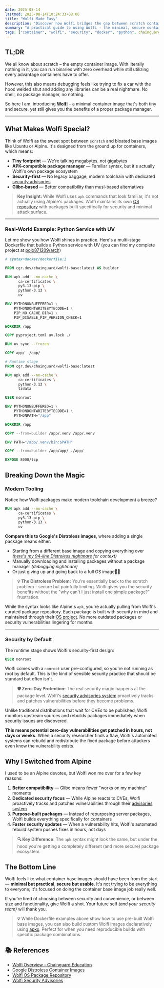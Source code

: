 ```yaml
---
date: 2025-08-14
lastmod: 2025-08-14T10:24:33+08:00
title: "Wolfi Made Easy"
description: "Discover how Wolfi bridges the gap between scratch containers and bloated base images with glibc compatibility, APK package management, and proactive security patching that fixes vulnerabilities in hours, not days"
summary: "A practical guide to using Wolfi - the minimal, secure container base image that gives you package management without the bloat"
tags: ["container", "wolfi", "security", "docker", "python", chainguard]
---
```


## TL;DR

We all know about scratch – the empty container image. With literally nothing in it, you can run binaries with zero overhead while still utilizing every advantage containers have to offer.

However, this also means debugging feels like trying to fix a car with the hood welded shut and adding any libraries can be a real nightmare. No shell, no package manager, no nothing.

So here I am, introducing **[Wolfi](https://github.com/wolfi-dev)** – a minimal container image that's both tiny and secure, yet still gives you the benefits of a proper package manager.

---

## What Makes Wolfi Special?

Think of Wolfi as the sweet spot between `scratch` and bloated base images like Ubuntu or Alpine. It's designed from the ground up for containers, which means:

- **Tiny footprint** — We're talking megabytes, not gigabytes
- **APK-compatible package manager** — Familiar syntax, but it's actually Wolfi's own package ecosystem
- **Security-first** — No legacy baggage, modern toolchain with dedicated [security advisories](https://github.com/wolfi-dev/advisories)
- **Glibc-based** — Better compatibility than musl-based alternatives

> **Key Insight:** While Wolfi uses `apk` commands that look familiar, it's not actually using Alpine's packages. Wolfi maintains its own [OS repository](https://github.com/wolfi-dev/os) with packages built specifically for security and minimal attack surface.

---

### Real-World Example: Python Service with UV

Let me show you how Wolfi shines in practice. Here's a multi-stage Dockerfile that builds a Python service with UV (you can find my complete project at [polo871209/arch](https://github.com/polo871209/arch/blob/main/client/Dockerfile))

```dockerfile
# syntax=docker/dockerfile:1

FROM cgr.dev/chainguard/wolfi-base:latest AS builder

RUN apk add --no-cache \
      ca-certificates \
      py3.13-pip \
      python-3.13 \
      uv

ENV PYTHONUNBUFFERED=1 \
    PYTHONDONTWRITEBYTECODE=1 \
    PIP_NO_CACHE_DIR=1 \
    PIP_DISABLE_PIP_VERSION_CHECK=1

WORKDIR /app

COPY pyproject.toml uv.lock ./

RUN uv sync --frozen

COPY app/ ./app/

# Runtime stage
FROM cgr.dev/chainguard/wolfi-base:latest

RUN apk add --no-cache \
      ca-certificates \
      python-3.13 \
      tzdata

USER nonroot

ENV PYTHONUNBUFFERED=1 \
    PYTHONDONTWRITEBYTECODE=1 \
    PYTHONPATH="/app"

WORKDIR /app

COPY --from=builder /app/.venv /app/.venv

ENV PATH="/app/.venv/bin:$PATH"

COPY --from=builder /app/app/ ./app/

EXPOSE 8000/tcp
```

## Breaking Down the Magic

### Modern Tooling

Notice how Wolfi packages make modern toolchain development a breeze?

```dockerfile
RUN apk add --no-cache \
      ca-certificates \
      py3.13-pip \
      python-3.13 \
      uv
```

**Compare this to Google's Distroless images**, where adding a single package means either:

- Starting from a different base image and copying everything over _([here's my 94-line Distroless nightmare](https://gist.github.com/polo871209/559332ba3bd08aa992a46ab2a97a45a6) for context)_
- Manually downloading and installing packages without a package manager _(debugging nightmare)_
- Or just giving up and going back to a full OS image🤦‍♂️

> **💡 The Distroless Problem:** You're essentially back to the scratch problem - secure but painfully limiting. Wolfi gives you the security benefits without the "why can't I just install one simple package?" frustration.

While the syntax looks like Alpine's `apk`, you're actually pulling from Wolfi's curated package repository. Each package is built with security in mind and maintained through their [OS project](https://github.com/wolfi-dev/os). No more outdated packages or security vulnerabilities lingering for months.

---

### Security by Default

The runtime stage shows Wolfi's security-first design:

```dockerfile
USER nonroot
```

Wolfi comes with a `nonroot` user pre-configured, so you're not running as root by default. This is the kind of sensible security practice that should be standard but often isn't.

> **🛡️ Zero-Day Protection:** The real security magic happens at the package level. Wolfi's [security advisories system](https://github.com/wolfi-dev/advisories) proactively tracks and patches vulnerabilities before they become problems.

Unlike traditional distributions that wait for CVEs to be published, Wolfi monitors upstream sources and rebuilds packages immediately when security issues are discovered.

**This means potential zero-day vulnerabilities get patched in hours, not days or weeks.** When a security researcher finds a flaw, Wolfi's automated systems can rebuild and redistribute the fixed package before attackers even know the vulnerability exists.

## Why I Switched from Alpine

I used to be an Alpine devotee, but Wolfi won me over for a few key reasons:

1. **Better compatibility** — Glibc means fewer "works on my machine" moments
2. **Dedicated security focus** — While Alpine reacts to CVEs, Wolfi proactively tracks and patches vulnerabilities through their [advisories system](https://github.com/wolfi-dev/advisories)
3. **Purpose-built packages** — Instead of repurposing server packages, Wolfi builds everything specifically for containers
4. **Faster security updates** — When a vulnerability hits, Wolfi's automated rebuild system pushes fixes in hours, not days

> **🔍 Key Difference:** The `apk` syntax might look the same, but under the hood you're getting a completely different (and more secure) package ecosystem.

## The Bottom Line

Wolfi feels like what container base images should have been from the start — **minimal but practical, secure but usable**. It's not trying to be everything to everyone; it's focused on doing the container base image job really well.

If you're tired of choosing between security and convenience, or between size and functionality, give Wolfi a shot. Your future self _(and your security team)_ will thank you.

> **💡** While Dockerfile examples above show how to use pre-built Wolfi base images, you can also build custom Wolfi images declaratively using [apko](../apko_container_builder). Perfect for when you need reproducible builds with specific package combinations.

## 📚 References

- [Wolfi Overview - Chainguard Education](https://edu.chainguard.dev/open-source/wolfi/overview/)
- [Google Distroless Container Images](https://github.com/GoogleContainerTools/distroless)
- [Wolfi OS Package Repository](https://github.com/wolfi-dev/os)
- [Wolfi Security Advisories](https://github.com/wolfi-dev/advisories)
